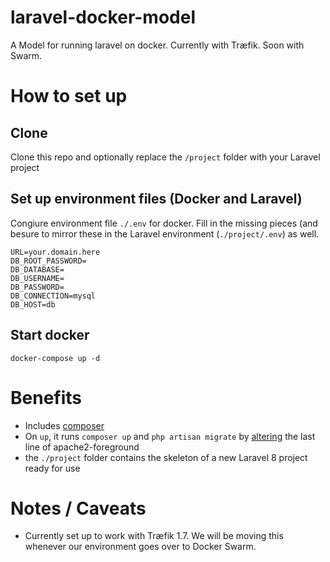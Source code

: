 # laravel-docker-model
A Model for running laravel on docker. Currently with Træfik. Soon with Swarm. 

# How to set up
## Clone 
Clone this repo and optionally replace the `/project` folder with your Laravel project

## Set up environment files (Docker and Laravel)
Congiure environment file `./.env` for docker. Fill in the missing pieces (and besure to mirror these in the Laravel environment (`./project/.env`) as well. 
```
URL=your.domain.here
DB_ROOT_PASSWORD=
DB_DATABASE=
DB_USERNAME=
DB_PASSWORD=
DB_CONNECTION=mysql
DB_HOST=db
```

## Start docker
`docker-compose up -d`

# Benefits
- Includes [composer](https://github.com/NUSOC/laravel-docker-model/blob/e0e44f21b11da9b59ae46bb71b25bf48a1f58e3f/Dockerfile#L2)
- On `up`, it runs `composer up` and `php artisan migrate` by [altering](https://github.com/NUSOC/laravel-docker-model/blob/e0e44f21b11da9b59ae46bb71b25bf48a1f58e3f/Dockerfile#L15) the last line of apache2-foreground
- the `./project` folder contains the skeleton of a new Laravel 8 project ready for use

# Notes / Caveats 
- Currently set up to work with Træfik 1.7. We will be moving this whenever our environment goes over to Docker Swarm. 
